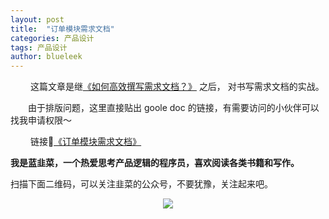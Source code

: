 ```yaml
---
layout: post
title:  "订单模块需求文档"
categories: 产品设计
tags: 产品设计
author: blueleek
---
```

 
 
 &emsp;&emsp; 这篇文章是继[《如何高效撰写需求文档？》](https://blueleek.blue/2020/07/20/%E5%A6%82%E4%BD%95%E9%AB%98%E6%95%88%E6%92%B0%E5%86%99%E9%9C%80%E6%B1%82%E6%96%87%E6%A1%A3/) 之后，
 对书写需求文档的实战。


 &emsp;&emsp;由于排版问题，这里直接贴出 goole doc 的链接，有需要访问的小伙伴可以找我申请权限～
 
 &emsp;&emsp; 链接🔗[《订单模块需求文档》](https://docs.google.com/document/d/1DyBxd6bt4jL-aGyDVpY1bgn79nyatd4kSzOZMNPAHDw/edit#)



**我是蓝韭菜，一个热爱思考产品逻辑的程序员，喜欢阅读各类书籍和写作。**

扫描下面二维码，可以关注韭菜的公众号，不要犹豫，关注起来吧。<br/>
<div style="text-align: center">
<img src="https://pic1.zhimg.com/80/v2-e9a8c6db60c6ed251ad46fa464063dac_hd.jpg"/>
</div>

